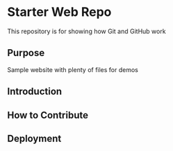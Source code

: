 # Starter Web Repo

This repository is for showing how Git and GitHub work

## Purpose

Sample website with plenty of files for demos

## Introduction



## How to Contribute 



## Deployment